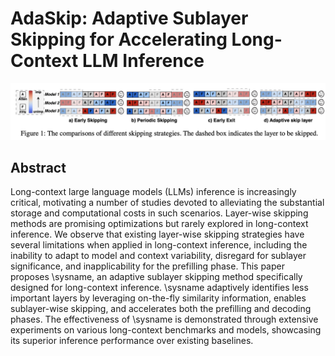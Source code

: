 # AdaSkip: Adaptive Sublayer Skipping for Accelerating Long-Context LLM Inference

![](fig1.png)

## Abstract

Long-context large language models (LLMs) inference is increasingly critical,
motivating a number of studies devoted to alleviating the substantial storage
and computational costs in such scenarios. Layer-wise skipping methods are
promising optimizations but rarely explored in long-context inference. We
observe that existing layer-wise skipping strategies have several limitations
when applied in long-context inference, including the inability to adapt to
model and context variability, disregard for sublayer significance, and
inapplicability for the prefilling phase. This paper proposes \sysname, an
adaptive sublayer skipping method specifically designed for long-context
inference. \sysname adaptively identifies less important layers by leveraging
on-the-fly similarity information, enables sublayer-wise skipping, and
accelerates both the prefilling and decoding phases. The effectiveness of
\sysname is demonstrated through extensive experiments on various long-context
benchmarks and models, showcasing its superior inference performance over
existing baselines.
